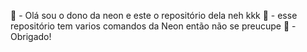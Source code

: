 👋 - Olá sou o dono da neon e este o repositório dela neh kkk
🥝 - esse repositório tem varios comandos da Neon então não se preucupe
🌿 - Obrigado!
